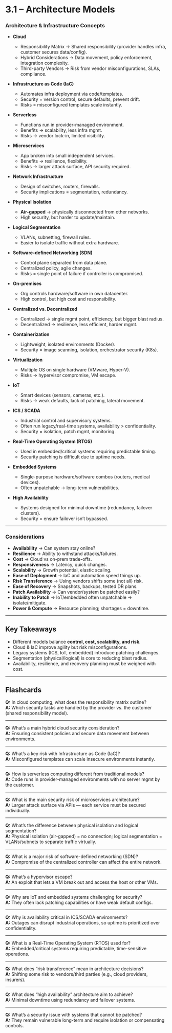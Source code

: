 # 3.1 – Architecture Models

###  Architecture & Infrastructure Concepts
- **Cloud**
  - Responsibility Matrix → Shared responsibility (provider handles infra, customer secures data/config).
  - Hybrid Considerations → Data movement, policy enforcement, integration complexity.
  - Third-party Vendors → Risk from vendor misconfigurations, SLAs, compliance.

- **Infrastructure as Code (IaC)**
  - Automates infra deployment via code/templates.
  - Security = version control, secure defaults, prevent drift.
  - Risks = misconfigured templates scale instantly.

- **Serverless**
  - Functions run in provider-managed environment.
  - Benefits → scalability, less infra mgmt.
  - Risks → vendor lock-in, limited visibility.

- **Microservices**
  - App broken into small independent services.
  - Benefits → resilience, flexibility.
  - Risks → larger attack surface, API security required.

- **Network Infrastructure**
  - Design of switches, routers, firewalls.
  - Security implications = segmentation, redundancy.

- **Physical Isolation**
  - **Air-gapped** → physically disconnected from other networks.
  - High security, but harder to update/maintain.

- **Logical Segmentation**
  - VLANs, subnetting, firewall rules.
  - Easier to isolate traffic without extra hardware.

- **Software-defined Networking (SDN)**
  - Control plane separated from data plane.
  - Centralized policy, agile changes.
  - Risks = single point of failure if controller is compromised.

- **On-premises**
  - Org controls hardware/software in own datacenter.
  - High control, but high cost and responsibility.

- **Centralized vs. Decentralized**
  - Centralized → single mgmt point, efficiency, but bigger blast radius.
  - Decentralized → resilience, less efficient, harder mgmt.

- **Containerization**
  - Lightweight, isolated environments (Docker).
  - Security = image scanning, isolation, orchestrator security (K8s).

- **Virtualization**
  - Multiple OS on single hardware (VMware, Hyper-V).
  - Risks → hypervisor compromise, VM escape.

- **IoT**
  - Smart devices (sensors, cameras, etc.).
  - Risks → weak defaults, lack of patching, lateral movement.

- **ICS / SCADA**
  - Industrial control and supervisory systems.
  - Often run legacy/real-time systems, availability > confidentiality.
  - Security = isolation, patch mgmt, monitoring.

- **Real-Time Operating System (RTOS)**
  - Used in embedded/critical systems requiring predictable timing.
  - Security patching is difficult due to uptime needs.

- **Embedded Systems**
  - Single-purpose hardware/software combos (routers, medical devices).
  - Often unpatchable → long-term vulnerabilities.

- **High Availability**
  - Systems designed for minimal downtime (redundancy, failover clusters).
  - Security = ensure failover isn’t bypassed.

---

### Considerations
- **Availability** → Can system stay online?
- **Resilience** → Ability to withstand attacks/failures.
- **Cost** → Cloud vs on-prem trade-offs.
- **Responsiveness** → Latency, quick changes.
- **Scalability** → Growth potential, elastic scaling.
- **Ease of Deployment** → IaC and automation speed things up.
- **Risk Transference** → Using vendors shifts some (not all) risk.
- **Ease of Recovery** → Snapshots, backups, tested DR plans.
- **Patch Availability** → Can vendor/system be patched easily?
- **Inability to Patch** → IoT/embedded often unpatchable → isolate/mitigate.
- **Power & Compute** → Resource planning; shortages = downtime.

---

##  Key Takeaways
- Different models balance **control, cost, scalability, and risk**.  
- Cloud & IaC improve agility but risk misconfigurations.  
- Legacy systems (ICS, IoT, embedded) introduce patching challenges.  
- Segmentation (physical/logical) is core to reducing blast radius.  
- Availability, resilience, and recovery planning must be weighed with cost.

---

##  Flashcards

**Q:** In cloud computing, what does the responsibility matrix outline?  
**A:** Which security tasks are handled by the provider vs. the customer (shared responsibility model).

---

**Q:** What’s a main hybrid cloud security consideration?  
**A:** Ensuring consistent policies and secure data movement between environments.

---

**Q:** What’s a key risk with Infrastructure as Code (IaC)?  
**A:** Misconfigured templates can scale insecure environments instantly.

---

**Q:** How is serverless computing different from traditional models?  
**A:** Code runs in provider-managed environments with no server mgmt by the customer.

---

**Q:** What is the main security risk of microservices architecture?  
**A:** Larger attack surface via APIs — each service must be secured individually.

---

**Q:** What’s the difference between physical isolation and logical segmentation?  
**A:** Physical isolation (air-gapped) = no connection; logical segmentation = VLANs/subnets to separate traffic virtually.

---

**Q:** What is a major risk of software-defined networking (SDN)?  
**A:** Compromise of the centralized controller can affect the entire network.

---

**Q:** What’s a hypervisor escape?  
**A:** An exploit that lets a VM break out and access the host or other VMs.

---

**Q:** Why are IoT and embedded systems challenging for security?  
**A:** They often lack patching capabilities or have weak default configs.

---

**Q:** Why is availability critical in ICS/SCADA environments?  
**A:** Outages can disrupt industrial operations, so uptime is prioritized over confidentiality.

---

**Q:** What is a Real-Time Operating System (RTOS) used for?  
**A:** Embedded/critical systems requiring predictable, time-sensitive operations.

---

**Q:** What does “risk transference” mean in architecture decisions?  
**A:** Shifting some risk to vendors/third parties (e.g., cloud providers, insurers).

---

**Q:** What does “high availability” architecture aim to achieve?  
**A:** Minimal downtime using redundancy and failover systems.

---

**Q:** What’s a security issue with systems that cannot be patched?  
**A:** They remain vulnerable long-term and require isolation or compensating controls.
